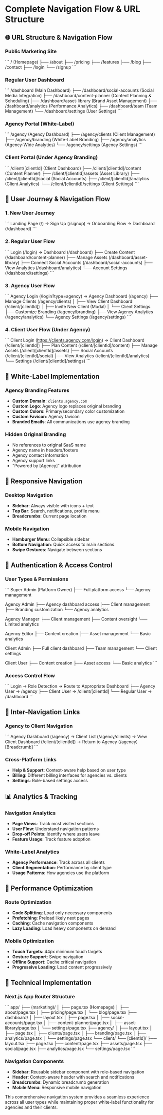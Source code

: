 # Complete Navigation Flow & URL Structure

## 🌐 **URL Structure & Navigation Flow**

### **Public Marketing Site**
\`\`\`
/ (Homepage)
├── /about
├── /pricing
├── /features
├── /blog
├── /contact
├── /login
└── /signup
\`\`\`

### **Regular User Dashboard**
\`\`\`
/dashboard (Main Dashboard)
├── /dashboard/social-accounts (Social Media Integration)
├── /dashboard/content-planner (Content Planning & Scheduling)
├── /dashboard/asset-library (Brand Asset Management)
├── /dashboard/analytics (Performance Analytics)
├── /dashboard/team (Team Management)
└── /dashboard/settings (User Settings)
\`\`\`

### **Agency Portal (White-Label)**
\`\`\`
/agency (Agency Dashboard)
├── /agency/clients (Client Management)
├── /agency/branding (White-Label Branding)
├── /agency/analytics (Agency-Wide Analytics)
└── /agency/settings (Agency Settings)
\`\`\`

### **Client Portal (Under Agency Branding)**
\`\`\`
/client/[clientId] (Client Dashboard)
├── /client/[clientId]/content (Content Planner)
├── /client/[clientId]/assets (Asset Library)
├── /client/[clientId]/social (Social Accounts)
├── /client/[clientId]/analytics (Client Analytics)
└── /client/[clientId]/settings (Client Settings)
\`\`\`

## 🔄 **User Journey & Navigation Flow**

### **1. New User Journey**
\`\`\`
Landing Page (/) 
→ Sign Up (/signup)
→ Onboarding Flow
→ Dashboard (/dashboard)
\`\`\`

### **2. Regular User Flow**
\`\`\`
Login (/login)
→ Dashboard (/dashboard)
├── Create Content (/dashboard/content-planner)
├── Manage Assets (/dashboard/asset-library)
├── Connect Social Accounts (/dashboard/social-accounts)
├── View Analytics (/dashboard/analytics)
└── Account Settings (/dashboard/settings)
\`\`\`

### **3. Agency User Flow**
\`\`\`
Agency Login (/login?type=agency)
→ Agency Dashboard (/agency)
├── Manage Clients (/agency/clients)
│   ├── View Client Dashboard (/client/[clientId])
│   ├── Invite New Client (Modal)
│   └── Client Settings
├── Customize Branding (/agency/branding)
├── View Agency Analytics (/agency/analytics)
└── Agency Settings (/agency/settings)
\`\`\`

### **4. Client User Flow (Under Agency)**
\`\`\`
Client Login (https://clients.agency.com/login)
→ Client Dashboard (/client/[clientId])
├── Plan Content (/client/[clientId]/content)
├── Manage Assets (/client/[clientId]/assets)
├── Social Accounts (/client/[clientId]/social)
├── View Analytics (/client/[clientId]/analytics)
└── Settings (/client/[clientId]/settings)
\`\`\`

## 🎨 **White-Label Implementation**

### **Agency Branding Features**
- **Custom Domain**: `clients.agency.com`
- **Custom Logo**: Agency logo replaces original branding
- **Custom Colors**: Primary/secondary color customization
- **Custom Favicon**: Agency favicon
- **Branded Emails**: All communications use agency branding

### **Hidden Original Branding**
- No references to original SaaS name
- Agency name in headers/footers
- Agency contact information
- Agency support links
- "Powered by [Agency]" attribution

## 📱 **Responsive Navigation**

### **Desktop Navigation**
- **Sidebar**: Always visible with icons + text
- **Top Bar**: Search, notifications, profile menu
- **Breadcrumbs**: Current page location

### **Mobile Navigation**
- **Hamburger Menu**: Collapsible sidebar
- **Bottom Navigation**: Quick access to main sections
- **Swipe Gestures**: Navigate between sections

## 🔐 **Authentication & Access Control**

### **User Types & Permissions**
\`\`\`
Super Admin (Platform Owner)
├── Full platform access
└── Agency management

Agency Admin
├── Agency dashboard access
├── Client management
├── Branding customization
└── Agency analytics

Agency Manager
├── Client management
├── Content oversight
└── Limited analytics

Agency Editor
├── Content creation
├── Asset management
└── Basic analytics

Client Admin
├── Full client dashboard
├── Team management
└── Client settings

Client User
├── Content creation
├── Asset access
└── Basic analytics
\`\`\`

### **Access Control Flow**
\`\`\`
Login → Role Detection → Route to Appropriate Dashboard
├── Agency User → /agency
├── Client User → /client/[clientId]
└── Regular User → /dashboard
\`\`\`

## 🔗 **Inter-Navigation Links**

### **Agency to Client Navigation**
\`\`\`
Agency Dashboard (/agency)
→ Client List (/agency/clients)
→ View Client Dashboard (/client/[clientId])
→ Return to Agency (/agency) [Breadcrumb]
\`\`\`

### **Cross-Platform Links**
- **Help & Support**: Context-aware help based on user type
- **Billing**: Different billing interfaces for agencies vs. clients
- **Settings**: Role-based settings access

## 📊 **Analytics & Tracking**

### **Navigation Analytics**
- **Page Views**: Track most visited sections
- **User Flow**: Understand navigation patterns
- **Drop-off Points**: Identify where users leave
- **Feature Usage**: Track feature adoption

### **White-Label Analytics**
- **Agency Performance**: Track across all clients
- **Client Segmentation**: Performance by client type
- **Usage Patterns**: How agencies use the platform

## 🚀 **Performance Optimization**

### **Route Optimization**
- **Code Splitting**: Load only necessary components
- **Prefetching**: Preload likely next pages
- **Caching**: Cache navigation components
- **Lazy Loading**: Load heavy components on demand

### **Mobile Optimization**
- **Touch Targets**: 44px minimum touch targets
- **Gesture Support**: Swipe navigation
- **Offline Support**: Cache critical navigation
- **Progressive Loading**: Load content progressively

## 🔧 **Technical Implementation**

### **Next.js App Router Structure**
\`\`\`
app/
├── (marketing)/
│   ├── page.tsx (Homepage)
│   ├── about/page.tsx
│   ├── pricing/page.tsx
│   └── blog/page.tsx
├── dashboard/
│   ├── layout.tsx
│   ├── page.tsx
│   ├── social-accounts/page.tsx
│   ├── content-planner/page.tsx
│   ├── asset-library/page.tsx
│   └── settings/page.tsx
├── agency/
│   ├── layout.tsx
│   ├── page.tsx
│   ├── clients/page.tsx
│   ├── branding/page.tsx
│   ├── analytics/page.tsx
│   └── settings/page.tsx
└── client/
    └── [clientId]/
        ├── layout.tsx
        ├── page.tsx
        ├── content/page.tsx
        ├── assets/page.tsx
        ├── social/page.tsx
        ├── analytics/page.tsx
        └── settings/page.tsx
\`\`\`

### **Navigation Components**
- **Sidebar**: Reusable sidebar component with role-based navigation
- **Header**: Context-aware header with search and notifications
- **Breadcrumbs**: Dynamic breadcrumb generation
- **Mobile Menu**: Responsive mobile navigation

This comprehensive navigation system provides a seamless experience across all user types while maintaining proper white-label functionality for agencies and their clients.
